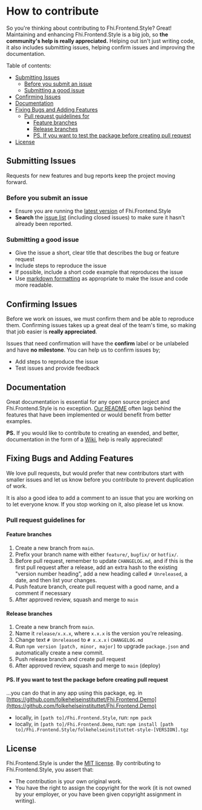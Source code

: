 # How to contribute

So you're thinking about contributing to Fhi.Frontend.Style? Great! Maintaining and enhancing Fhi.Frontend.Style is a big job, so **the community's help is really appreciated.** Helping out isn't just writing code, it also includes submitting issues, helping confirm issues and improving the documentation.

Table of contents:

- [Submitting Issues](#submitting-issues)
  - [Before you submit an issue](#before-you-submit-an-issue)
  - [Submitting a good issue](#submitting-a-good-issue)
- [Confirming Issues](#confirming-issues)
- [Documentation](#documentation)
- [Fixing Bugs and Adding Features](#fixing-bugs-and-adding-features)
  - [Pull request guidelines for](#pull-request-guidelines-for)
    - [Feature branches](#feature-branches)
    - [Release branches](#release-branches)
    - [PS. If you want to test the package before creating pull request](#ps-if-you-want-to-test-the-package-before-creating-pull-request)
- [License](#license)

## Submitting Issues

Requests for new features and bug reports keep the project moving forward.

### Before you submit an issue

- Ensure you are running the [latest version](https://github.com/folkehelseinstituttet/Fhi.Frontend.Style/releases) of Fhi.Frontend.Style
- **Search** the [issue list](https://github.com/folkehelseinstituttet/Fhi.Frontend.Style/issues?utf8=✓&q=is%3Aissue) (including closed issues) to make sure it hasn't already been reported.

### Submitting a good issue

- Give the issue a short, clear title that describes the bug or feature request
- Include steps to reproduce the issue
- If possible, include a short code example that reproduces the issue
- Use [markdown formatting](https://guides.github.com/features/mastering-markdown/) as appropriate to make the issue and code more readable.

## Confirming Issues

Before we work on issues, we must confirm them and be able to reproduce them. Confirming issues takes up a great deal of the team's time, so making that job easier is **really appreciated**.

Issues that need confirmation will have the **confirm** label or be unlabeled and have **no milestone**. You can help us to confirm issues by;

- Add steps to reproduce the issue
- Test issues and provide feedback

## Documentation

Great documentation is essential for any open source project and Fhi.Frontend.Style is no exception. [Our README](https://github.com/folkehelseinstituttet/Fhi.Frontend.Style/blob/main/README.md) often lags behind the features that have been implemented or would benefit from better examples.

**PS.** If you would like to contribute to creating an exended, and better, documentation in the form of a [Wiki](https://github.com/folkehelseinstituttet/Fhi.Frontend.Style/wiki), help is really appreciated!

## Fixing Bugs and Adding Features

We love pull requests, but would prefer that new contributors start with smaller issues and let us know before you contribute to prevent duplication of work.

It is also a good idea to add a comment to an issue that you are working on to let everyone know. If you stop working on it, also please let us know.

### Pull request guidelines for

#### Feature branches

1. Create a new branch from `main`.
2. Prefix your branch name with either `feature/`, `bugfix/` or `hotfix/`.
3. Before pull request, remember to update `CHANGELOG.md`, and if this is the first pull request after a release, add an extra hash to the existing "version number heading", add a new heading called `# Unreleased`, a date, and then list your changes.
4. Push feature branch, create pull request with a good name, and a comment if necessary
5. After approved review, squash and merge to `main`

#### Release branches

1. Create a new branch from `main`.
2. Name it `release/x.x.x`, where `x.x.x` is the version you're releasing.
3. Change text `# Unreleased` to `# x.x.x` i `CHANGELOG.md`
4. Run `npm version [patch, minor, major]` to upgrade `package.json` and automatically create a new commit.
5. Push release branch and create pull request
6. After approved review, squash and merge to `main` (deploy)

#### PS. If you want to test the package before creating pull request

...you can do that in any app using this package, eg. in [https://github.com/folkehelseinstituttet/Fhi.Frontend.Demo](https://github.com/folkehelseinstituttet/Fhi.Frontend.Demo)

- locally, in `[path to]/Fhi.Frontend.Style`, run: `npm pack`
- locally, in `[path to]/Fhi.Frontend.Demo`, run: `npm install [path to]/Fhi.Frontend.Style/folkehelseinstituttet-style-[VERSION].tgz`

## License

Fhi.Frontend.Style is under the [MIT license](https://github.com/folkehelseinstituttet/Fhi.Frontend.Style/blob/main/LICENSE). By contributing to Fhi.Frontend.Style, you assert that:

- The contribution is your own original work.
- You have the right to assign the copyright for the work (it is not owned by your employer, or
  you have been given copyright assignment in writing).
